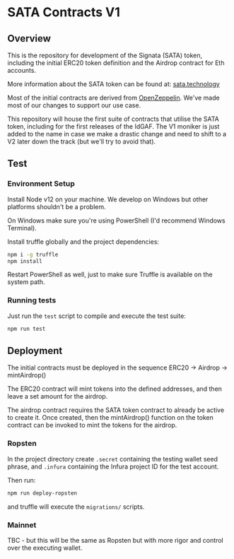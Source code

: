 # SATA Contracts V1

## Overview

This is the repository for development of the Signata (SATA) token, including the initial
ERC20 token definition and the Airdrop contract for Eth accounts.

More information about the SATA token can be found at: [sata.technology](https://sata.technology)

Most of the initial contracts are derived from [OpenZeppelin](https://openzeppelin.com/). We've made
most of our changes to support our use case.

This repository will house the first suite of contracts that utilise the SATA token, including for
the first releases of the IdGAF. The V1 moniker is just added to the name in case we make a drastic
change and need to shift to a V2 later down the track (but we'll try to avoid that).

## Test

### Environment Setup

Install Node v12 on your machine. We develop on Windows but other platforms shouldn't be a problem.

On Windows make sure you're using PowerShell (I'd recommend Windows Terminal).

Install truffle globally and the project dependencies:

``` bash
npm i -g truffle
npm install
```

Restart PowerShell as well, just to make sure Truffle is available on the system path.

### Running tests

Just run the `test` script to compile and execute the test suite:

``` bash
npm run test
```

## Deployment

The initial contracts must be deployed in the sequence ERC20 -> Airdrop -> mintAirdrop()

The ERC20 contract will mint tokens into the defined addresses, and then leave a set amount for the airdrop.

The airdrop contract requires the SATA token contract to already be active to create it. Once created, then the mintAirdrop() function on the token contract can be invoked to mint the tokens for the airdrop.

### Ropsten

In the project directory create `.secret` containing the testing wallet seed phrase, and `.infura` containing the
Infura project ID for the test account.

Then run:

``` bash
npm run deploy-ropsten
```

and truffle will execute the `migrations/` scripts.

### Mainnet

TBC - but this will be the same as Ropsten but with more rigor and control over the executing wallet.
